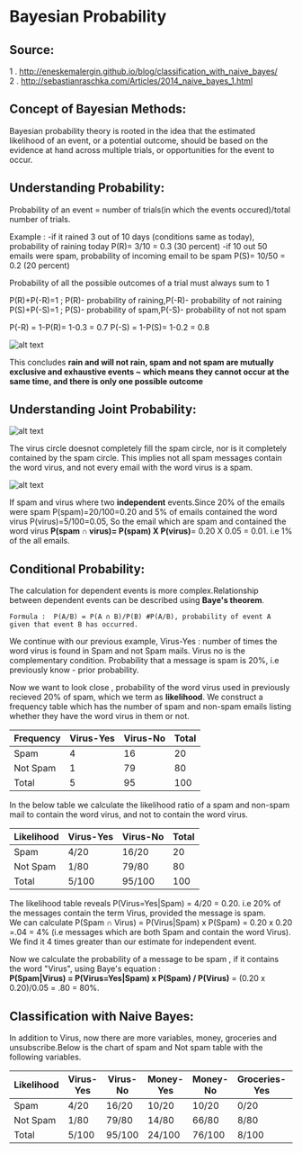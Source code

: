 # Bayesian Probability

## Source:  
1 . http://eneskemalergin.github.io/blog/classification_with_naive_bayes/  
2 . http://sebastianraschka.com/Articles/2014_naive_bayes_1.html  
  
## Concept of Bayesian Methods:  

Bayesian probability theory is rooted in the idea that the estimated likelihood of an event, or a potential outcome, should be based on  the evidence at hand across multiple trials, or opportunities for the event to occur.  

## Understanding Probability:

Probability of an event = number of trials(in which the events occured)/total number of trials.

Example : 
-if it rained 3 out of 10 days (conditions same as today), probability of raining today P(R)= 3/10 = 0.3 (30 percent)
-if 10 out 50 emails were spam, probability of incoming email to be spam P(S)= 10/50 = 0.2 (20 percent)

Probability of all the possible outcomes of a trial must always sum to 1

P(R)+P(-R)=1 ; P(R)- probability of raining,P(-R)- probability of not raining
P(S)+P(-S)=1 ; P(S)- probability of spam,P(-S)- probability of not not spam

P(-R) = 1-P(R)= 1-0.3 = 0.7
P(-S) = 1-P(S)= 1-0.2 = 0.8

![alt text](https://github.com/jishu1989/MachineLearning/blob/master/classifier_bayesian/understanding%20probability.JPG)


This concludes **rain and will not rain, spam and not spam are mutually exclusive and exhaustive events ~ which means they cannot occur at the same time, and there is only one possible outcome**

## Understanding Joint Probability:  

![alt text](https://github.com/jishu1989/MachineLearning/blob/master/classifier_bayesian/joint%20prob.JPG)  

The virus circle doesnot completely fill the spam circle, nor is it completely contained by the spam circle. This implies not all spam messages contain the word virus, and not every email with the word virus is a spam.  

![alt text](https://github.com/jishu1989/MachineLearning/blob/master/classifier_bayesian/jp_close.JPG)  

If spam and virus where two **independent** events.Since 20% of the emails were spam P(spam)=20/100=0.20 and 5% of emails contained the word virus P(virus)=5/100=0.05, So the email which are spam and contained the word virus **P(spam ∩ virus)= P(spam) X P(virus)**= 0.20 X 0.05 = 0.01. i.e 1% of the all emails.

## Conditional Probability:  

The calculation for dependent events is more complex.Relationship between dependent events can be described using **Baye's theorem**.  

```
Formula :  P(A/B) = P(A ∩ B)/P(B) #P(A/B), probability of event A given that event B has occurred.
```

We continue with our previous example, Virus-Yes : number of times the word virus is found in Spam and not Spam mails. Virus no is the complementary condition. Probability that a message is spam is 20%, i.e previously know - prior probability.  

Now we want to look close , probability of the word virus used in previously recieved 20% of spam, which we term as **likelihood**. We construct a frequency table which has the number of spam and non-spam emails listing whether they have the word virus in them or not.

Frequency|Virus-Yes|Virus-No|Total  
---------|---------|--------|-----
Spam|4|16|20
Not Spam|1|79|80  
Total|5|95|100  

In the below table we calculate the likelihood ratio of a spam and non-spam mail to contain the word virus, and not to contain the word virus.

Likelihood|Virus-Yes|Virus-No|Total  
---------|---------|--------|-----
Spam|4/20|16/20|20
Not Spam|1/80|79/80|80  
Total|5/100|95/100|100  

The likelihood table reveals P(Virus=Yes|Spam) = 4/20 = 0.20. i.e 20% of the messages contain the term Virus, provided the message is spam.  
We can calculate P(Spam ∩ Virus) = P(Virus|Spam) x P(Spam) = 0.20 x 0.20 =.04 = 4% (i.e messages which are both Spam and contain the word Virus). We find it 4 times greater than our estimate for independent event.  

Now we calculate the probability of a message to be spam , if it contains the word "Virus", using Baye's equation :  
**P(Spam|Virus) = P(Virus=Yes|Spam) x P(Spam) / P(Virus)** = (0.20 x 0.20)/0.05 = .80 = 80%.  

## Classification with Naive Bayes:  

In addition to Virus, now there are more variables, money, groceries and unsubscribe.Below is the chart of spam and Not spam table with the following variables.  

Likelihood|Virus-Yes|Virus-No|Money-Yes|Money-No|Groceries-Yes|Groceries-No|Unsubscribe-Yes|Unsubscribe-No|Total  
---------|---------|--------|--------|---------|----------|----------|-----------|---------|--------------
Spam|4/20|16/20|10/20|10/20|0/20|20/20|12/20|8/20|20
Not Spam|1/80|79/80|14/80|66/80|8/80|71/80|23/80|57/80|80  
Total|5/100|95/100|24/100|76/100|8/100|91/100|35/100|65/100|100  
 
  
  
  
  
